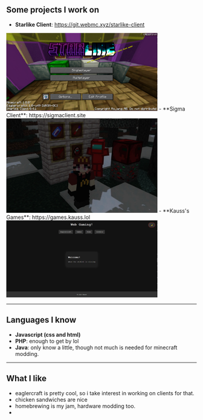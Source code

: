 
## Some projects I work on 

- **Starlike Client**: https://git.webmc.xyz/starlike-client
<img src="./thing.png" alt="rizz" width="400" />
- **Sigma Client**: https://sigmaclient.site
<img src="./sigma.png" alt="rizz2" width="400" />
- **Kauss's Games**: https://games.kauss.lol
<img src="./lol.png" alt="rizz3" width="400" />

---

## Languages I know

 - **Javascript (css and html)**
 - **PHP**: enough to get by lol
 - **Java**: only know a little, though not much is needed for minecraft modding. 

---

## What I like

 - eaglercraft is pretty cool, so i take interest in working on clients for that.
 - chicken sandwiches are nice
 - homebrewing is my jam, hardware modding too. 
 - 
